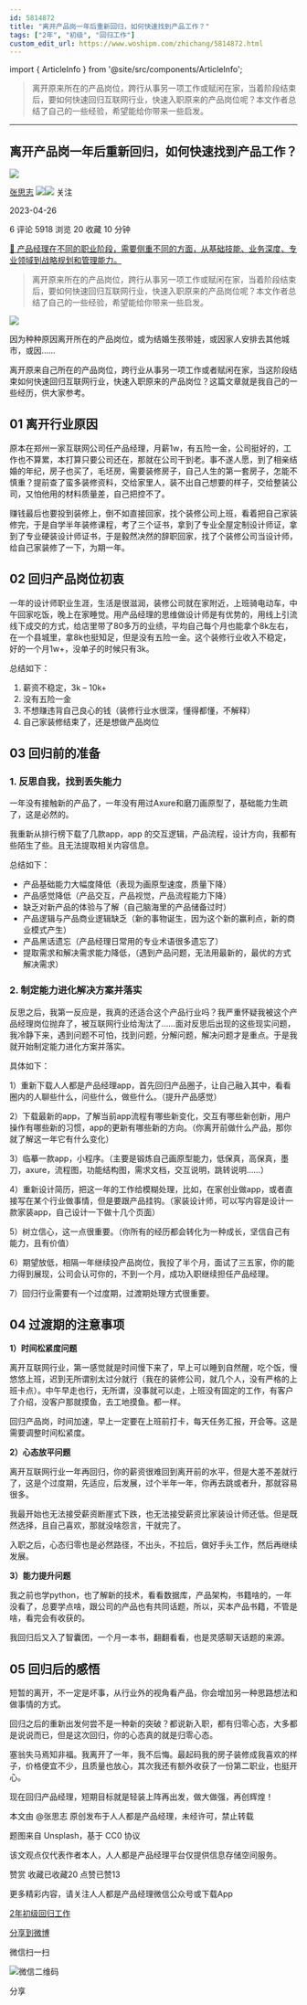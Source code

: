 ```yaml
---
id: 5814872
title: "离开产品岗一年后重新回归，如何快速找到产品工作？"
tags: ["2年", "初级", "回归工作"]
custom_edit_url: https://www.woshipm.com/zhichang/5814872.html
---
```

import { ArticleInfo } from '@site/src/components/ArticleInfo';

<ArticleInfo
    author="张思志"
    authorLink="https://www.woshipm.com/u/682488"
    published="2023-04-26"
    views={5918}
    comments={6}
    collects={20}
/>

> 离开原来所在的产品岗位，跨行从事另一项工作或赋闲在家，当着阶段结束后，要如何快速回归互联网行业，快速入职原来的产品岗位呢？本文作者总结了自己的一些经验，希望能给你带来一些启发。

---

## 离开产品岗一年后重新回归，如何快速找到产品工作？

[![](https://image.woshipm.com/wp-files/2019/10/rvSXi51X4lfOQUOWIVBW.jpg!/both/72x72)](https://www.woshipm.com/u/682488)

[张思志](https://www.woshipm.com/u/682488) ![](https://static.woshipm.com/tag/1101_1@2x.png)![](https://static.woshipm.com/tag/1501_1@2x.png) 关注

2023-04-26

6 评论 5918 浏览 20 收藏 10 分钟

[🔗 产品经理在不同的职业阶段，需要侧重不同的方面，从基础技能、业务深度、专业领域到战略规划和管理能力。](https://ke.qidianla.com/courses/90pm)

> 离开原来所在的产品岗位，跨行从事另一项工作或赋闲在家，当着阶段结束后，要如何快速回归互联网行业，快速入职原来的产品岗位呢？本文作者总结了自己的一些经验，希望能给你带来一些启发。

![](https://image.woshipm.com/2023/04/14/c60d0eee-daa1-11ed-af94-00163e0b5ff3.png)

因为种种原因离开所在的产品岗位，或为结婚生孩带娃，或因家人安排去其他城市，或因……

离开原来自己所在的产品岗位，跨行业从事另一项工作或者赋闲在家，当这阶段结束如何快速回归互联网行业，快速入职原来的产品岗位？这篇文章就是我自己的一些经历，供大家参考。

## 01 离开行业原因

原本在郑州一家互联网公司任产品经理，月薪1w，有五险一金，公司挺好的，工作也不算累，本打算只要公司还在，那就在公司干到老。事不遂人愿，到了相亲结婚的年纪，房子也买了，毛坯房，需要装修房子，自己人生的第一套房子，怎能不慎重？提前查了蛮多装修资料，交给家里人，装不出自己想要的样子，交给整装公司，又怕他用的材料质量差，自己把控不了。

赚钱最后也要投到装修上，倒不如直接回家，找个装修公司上班，看着把自己家装修完，于是自学半年装修课程，考了三个证书，拿到了专业全屋定制设计师证，拿到了专业硬装设计师证书，于是毅然决然的辞职回家，找了个装修公司当设计师，给自己家装修了一下，为期一年。

## 02 回归产品岗位初衷

一年的设计师职业生涯，生活是很滋润，装修公司就在家附近，上班骑电动车，中午回家吃饭，晚上在家睡觉。用产品经理的思维做设计师是有优势的，用线上引流线下成交的方式，给店里带了80多万的业绩，平均自己每个月也能拿个8k左右，在一个县城里，拿8k也挺知足，但是没有五险一金。这个装修行业收入不稳定，好的一个月1w+，没单子的时候只有3k。

总结如下：

1.  薪资不稳定，3k – 10k+
2.  没有五险一金
3.  不想赚违背自己良心的钱（装修行业水很深，懂得都懂，不解释）
4.  自己家装修结束了，还是想做产品岗位

## 03 回归前的准备

### 1\. 反思自我，找到丢失能力

一年没有接触新的产品了，一年没有用过Axure和磨刀画原型了，基础能力生疏了，这是必然的。

我重新从排行榜下载了几款app，app 的交互逻辑，产品流程，设计方向，我都有些陌生了些。且无法提取相关内容信息。

总结如下：

*   产品基础能力大幅度降低（表现为画原型速度，质量下降）
*   产品感觉降低（产品交互，产品视觉，产品流程能力下降）
*   缺乏对新产品的体验与了解（自己脑海里的产品储备过时）
*   产品逻辑与产品商业逻辑缺乏（新的事物诞生，因为这个新的赢利点，新的商业模式产生）
*   产品黑话遗忘（产品经理日常用的专业术语很多遗忘了）
*   提取需求和解决需求能力降低，（遇到产品问题，无法用最新的，最优的方式解决需求）

### 2\. 制定能力进化解决方案并落实

反思之后，我第一反应是，我真的还适合这个产品行业吗？我严重怀疑我被这个产品经理岗位抛弃了，被互联网行业给淘汰了……面对反思后出现的这些现实问题，我冷静下来，遇到问题不可怕，找到问题，分解问题，解决问题才是重点。于是我就开始制定能力进化方案并落实。

具体如下：

1）重新下载人人都是产品经理app，首先回归产品圈子，让自己融入其中，看看圈内的人聊些什么，问些什么，做些什么。（提升产品感觉）

2）下载最新的app，了解当前app流程有哪些新变化，交互有哪些新创新，用户操作有哪些新的习惯，app的更新有哪些新的方向。（你离开前做什么产品，那你就了解这一年它有什么变化）

3）临摹一款app，小程序。（主要是锻炼自己画原型能力，低保真，高保真，墨刀，axure，流程图，功能结构图，需求文档，交互说明，跳转说明……）

4）重新设计简历，把这一年的工作给模糊处理，比如，在家创业做app，或者直接写在某个行业做事情，但是要跟产品挂钩。（家装设计师，可以写内容是设计一款家装app，自己设计一下做十几个页面）

5）树立信心，这一点很重要。（你所有的经历都会转化为一种成长，坚信自己有能力，且有价值）

6）期望放低，相隔一年继续投产品岗位，我投了半个月，面试了三五家，你的能力得到展现，公司会认可你的，不到一个月，成功入职继续担任产品经理。

7）回归行业需要有一个过度期，过渡期处理方式很重要。

## 04 过渡期的注意事项

**1）时间松紧度问题**

离开互联网行业，第一感觉就是时间慢下来了，早上可以睡到自然醒，吃个饭，慢悠悠上班，迟到无所谓别太过分就行（我在的装修公司，就几个人，没有严格的上班卡点）。中午早走也行，无所谓，没事就可以走，上班没有固定的工作，有客户了介绍，没客户那就摸鱼，去工地摸鱼。都一样。

回归产品岗，时间加速，早上一定要在上班前打卡，每天任务汇报，开会等。这是需要调整时间松紧度。

**2）心态放平问题**

离开互联网行业一年再回归，你的薪资很难回到离开前的水平，但是大差不差就行了，这是个过度期，先适应，后发展，过个半年一年，你再去跳或者升，那就容易很多。

我最开始也无法接受薪资断崖式下跌，也无法接受薪资比家装设计师还低。但是既然选择，且自己喜欢，那就没啥怨言，干就完了。

入职之后，心态归零也是必然路径，不出头，不拉后，做好手头工作，然后再继续发展。

**3）能力提升问题**

我之前也学python，也了解新的技术，看看数据库，产品架构，书籍啥的，一年没看了，总要学点啥，跟公司的产品也有共同话题，所以，买本产品书籍，不管是啥，看完会有收获的。

我回归后又入了智囊团，一个月一本书，翻翻看看，也是灵感聊天话题的来源。

## 05 回归后的感悟

短暂的离开，不一定是坏事，从行业外的视角看产品，你会增加另一种思路想法和做事情的方式。

回归之后的重新出发何尝不是一种新的突破？都说新入职，都有归零心态，大多都是说说而已，但是这次回归，你的心态真的就是归零心态。

塞翁失马焉知非福。我离开了一年，我不后悔。最起码我的房子装修成我喜欢的样子，价格便宜不少，且质量也放心，其次我还有额外收获了一份第二职业，也挺开心。

现在回归产品经理，短期目标就是轻装上阵再出发，做大做强，再创辉煌！

本文由 @张思志 原创发布于人人都是产品经理，未经许可，禁止转载

题图来自 Unsplash，基于 CC0 协议

该文观点仅代表作者本人，人人都是产品经理平台仅提供信息存储空间服务。

赞赏 收藏已收藏20 点赞已赞13

更多精彩内容，请关注人人都是产品经理微信公众号或下载App

[2年](https://www.woshipm.com/tag/2%e5%b9%b4)[初级](https://www.woshipm.com/tag/%e5%88%9d%e7%ba%a7)[回归工作](https://www.woshipm.com/tag/%e5%9b%9e%e5%bd%92%e5%b7%a5%e4%bd%9c)

[分享到微博](https://service.weibo.com/share/share.php?appkey=2775287854&title=离开产品岗一年后重新回归，如何快速找到产品工作？&url=https://www.woshipm.com/zhichang/5814872.html&pic=https://image.woshipm.com/2023/04/14/c60d0eee-daa1-11ed-af94-00163e0b5ff3.png)

微信扫一扫

![微信二维码](https://api.pwmqr.com/qrcode/create/?url=https://www.woshipm.com/zhichang/5814872.html)

分享